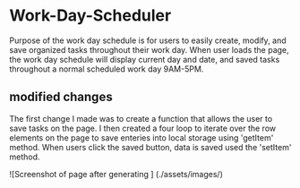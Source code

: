 # Work-Day-Scheduler
Purpose of the work day schedule is for users to easily create, modify, and save organized tasks throughout their work day. When user loads the page, the work day schedule will display current day and date, and saved tasks throughout a normal scheduled work day 9AM-5PM.  

## modified changes
The first change I made was to create a function that allows the user to save tasks on the page. I then created a four loop to iterate over the row elements on the page to save enteries into local storage using 'getItem' method. When users click the saved button, data is saved used the 'setItem' method.

![Screenshot of page after generating ] (./assets/images/)